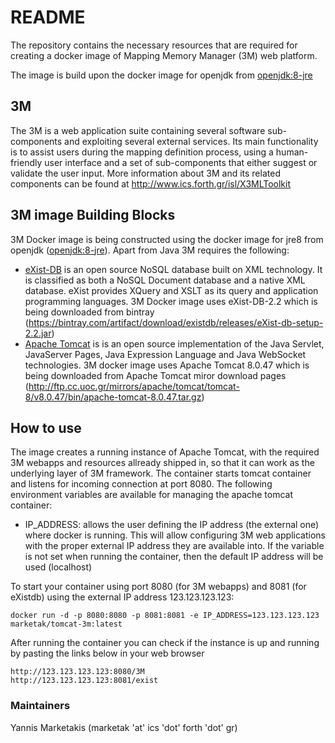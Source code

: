 # README #

The repository contains the necessary resources that are required for creating a docker image of Mapping Memory Manager (3M) web platform. 

The image is build upon the docker image for openjdk from [openjdk:8-jre](https://hub.docker.com/_/java/)

## 3M

The 3M is a web application suite containing several software sub-components and exploiting several external services.
Its main functionality is to assist users during the mapping definition process, using a human-friendly user interface and a set of sub-components that either suggest or validate the user input.
More information about 3M and its related components can be found at http://www.ics.forth.gr/isl/X3MLToolkit

## 3M image Building Blocks

3M Docker image is being constructed using  the docker image for jre8 from openjdk ([openjdk:8-jre](https://hub.docker.com/_/java/)).
Apart from Java 3M requires the following: 

* [eXist-DB](https://exist-db.org/) is an open source NoSQL database built on XML technology. It is classified as both a NoSQL Document database and a native XML database. eXist provides XQuery and XSLT as its query and application programming languages. 3M Docker image uses eXist-DB-2.2 which is being downloaded from bintray (https://bintray.com/artifact/download/existdb/releases/eXist-db-setup-2.2.jar)
* [Apache Tomcat](http://tomcat.apache.org/) is  is an open source implementation of the Java Servlet, JavaServer Pages, Java Expression Language and Java WebSocket technologies. 3M docker image uses Apache Tomcat 8.0.47 which is being downloaded from Apache Tomcat miror download pages (http://ftp.cc.uoc.gr/mirrors/apache/tomcat/tomcat-8/v8.0.47/bin/apache-tomcat-8.0.47.tar.gz)


## How to use

The image creates a running instance of Apache Tomcat, with the required 3M  webapps and resources allready shipped in, so that it can work as the underlying layer of 3M framework. The container starts tomcat container and listens for incoming connection at port 8080. The following environment variables are available for managing the apache tomcat container:

* IP_ADDRESS: allows the user defining the IP address (the external one) where docker is running. This will allow configuring 3M web applications with the proper external IP address they are available into. If the variable is not set when running the container, then the default IP address will be used (localhost)

To start your container using port 8080 (for 3M webapps) and 8081 (for eXistdb) using the external IP address 123.123.123.123: 

```
docker run -d -p 8080:8080 -p 8081:8081 -e IP_ADDRESS=123.123.123.123 marketak/tomcat-3m:latest
```

After running the container you can check if the instance is up and running by pasting the links below in your web browser

```
http://123.123.123.123:8080/3M
http://123.123.123.123:8081/exist
```

### Maintainers

Yannis Marketakis (marketak 'at' ics 'dot' forth 'dot' gr)
